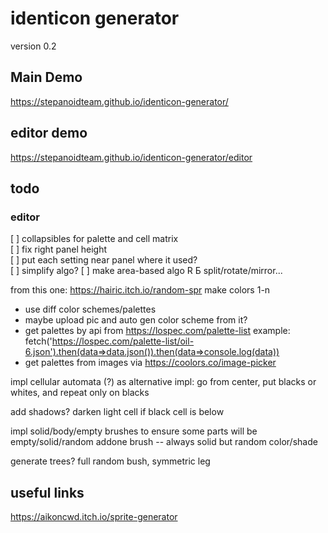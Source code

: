 # identicon generator

version 0.2

## Main Demo

https://stepanoidteam.github.io/identicon-generator/

## editor demo

https://stepanoidteam.github.io/identicon-generator/editor

## todo

### editor

[ ] collapsibles for palette and cell matrix  
[ ] fix right panel height  
[ ] put each setting near panel where it used?  
[ ] simplify algo?
[ ] make area-based algo R Б split/rotate/mirror...

from this one:
https://hairic.itch.io/random-spr
make colors 1-n

-   use diff color schemes/palettes
-   maybe upload pic and auto gen color scheme from it?
-   get palettes by api from https://lospec.com/palette-list
    example:
    fetch('https://lospec.com/palette-list/oil-6.json').then(data=>data.json()).then(data=>console.log(data))
-   get palettes from images via https://coolors.co/image-picker

impl cellular automata (?)
as alternative impl: go from center, put blacks or whites, and repeat only on blacks

add shadows? darken light cell if black cell is below

impl solid/body/empty brushes to ensure some parts will be empty/solid/random
addone brush -- always solid but random color/shade

generate trees? full random bush, symmetric leg

## useful links

https://aikoncwd.itch.io/sprite-generator
